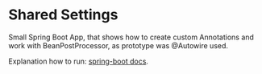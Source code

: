 # Shared Settings
Small Spring Boot App, that shows how to create custom Annotations and work with BeanPostProcessor, as prototype was @Autowire used.

Explanation how to run: [spring-boot docs](https://docs.spring.io/spring-boot/docs/current/reference/html/using-boot-running-your-application.html).
